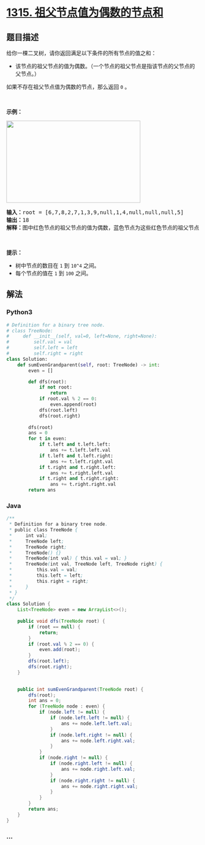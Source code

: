 # [1315. 祖父节点值为偶数的节点和](https://leetcode-cn.com/problems/sum-of-nodes-with-even-valued-grandparent)



## 题目描述

<!-- 这里写题目描述 -->

<p>给你一棵二叉树，请你返回满足以下条件的所有节点的值之和：</p>

<ul>
	<li>该节点的祖父节点的值为偶数。（一个节点的祖父节点是指该节点的父节点的父节点。）</li>
</ul>

<p>如果不存在祖父节点值为偶数的节点，那么返回&nbsp;<code>0</code> 。</p>

<p>&nbsp;</p>

<p><strong>示例：</strong></p>

<p><strong><img alt="" src="https://assets.leetcode-cn.com/aliyun-lc-upload/uploads/2020/01/10/1473_ex1.png" style="height: 214px; width: 350px;"></strong></p>

<pre><strong>输入：</strong>root = [6,7,8,2,7,1,3,9,null,1,4,null,null,null,5]
<strong>输出：</strong>18
<strong>解释：</strong>图中红色节点的祖父节点的值为偶数，蓝色节点为这些红色节点的祖父节点。
</pre>

<p>&nbsp;</p>

<p><strong>提示：</strong></p>

<ul>
	<li>树中节点的数目在&nbsp;<code>1</code> 到&nbsp;<code>10^4</code>&nbsp;之间。</li>
	<li>每个节点的值在&nbsp;<code>1</code> 到&nbsp;<code>100</code> 之间。</li>
</ul>


## 解法

<!-- 这里可写通用的实现逻辑 -->

<!-- tabs:start -->

### **Python3**

<!-- 这里可写当前语言的特殊实现逻辑 -->

```python
# Definition for a binary tree node.
# class TreeNode:
#     def __init__(self, val=0, left=None, right=None):
#         self.val = val
#         self.left = left
#         self.right = right
class Solution:
    def sumEvenGrandparent(self, root: TreeNode) -> int:
        even = []

        def dfs(root):
            if not root:
                return
            if root.val % 2 == 0:
                even.append(root)
            dfs(root.left)
            dfs(root.right)
        
        dfs(root)
        ans = 0
        for t in even:
            if t.left and t.left.left:
                ans += t.left.left.val
            if t.left and t.left.right:
                ans += t.left.right.val
            if t.right and t.right.left:
                ans += t.right.left.val
            if t.right and t.right.right:
                ans += t.right.right.val
        return ans
```

### **Java**

<!-- 这里可写当前语言的特殊实现逻辑 -->

```java
/**
 * Definition for a binary tree node.
 * public class TreeNode {
 *     int val;
 *     TreeNode left;
 *     TreeNode right;
 *     TreeNode() {}
 *     TreeNode(int val) { this.val = val; }
 *     TreeNode(int val, TreeNode left, TreeNode right) {
 *         this.val = val;
 *         this.left = left;
 *         this.right = right;
 *     }
 * }
 */
class Solution {
    List<TreeNode> even = new ArrayList<>();
    
    public void dfs(TreeNode root) {
        if (root == null) {
            return;
        }
        if (root.val % 2 == 0) {
            even.add(root);
        }
        dfs(root.left);
        dfs(root.right);
    }
    

    public int sumEvenGrandparent(TreeNode root) {
        dfs(root);
        int ans = 0;
        for (TreeNode node : even) {
            if (node.left != null) {
                if (node.left.left != null) {
                    ans += node.left.left.val;
                }
                if (node.left.right != null) {
                    ans += node.left.right.val;
                }
            }
            if (node.right != null) {
                if (node.right.left != null) {
                    ans += node.right.left.val;
                }
                if (node.right.right != null) {
                    ans += node.right.right.val;
                }
            }
        }
        return ans;
    }
}
```

### **...**

```

```

<!-- tabs:end -->
